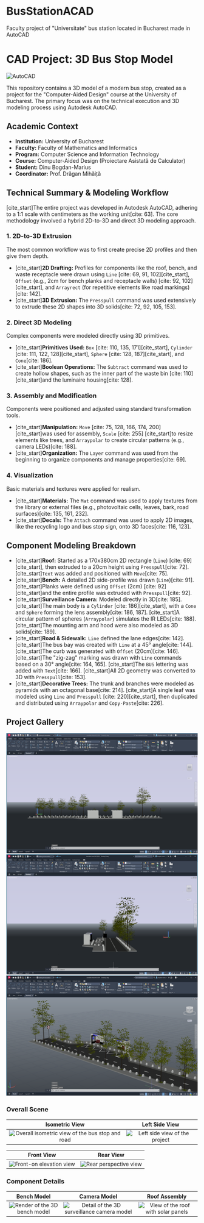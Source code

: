 # BusStationACAD
Faculty project of "Universitate" bus station located in Bucharest made in AutoCAD

# CAD Project: 3D Bus Stop Model

![AutoCAD](https://img.shields.io/badge/Software-AutoCAD-blue.svg)

This repository contains a 3D model of a modern bus stop, created as a project for the "Computer-Aided Design" course at the University of Bucharest. The primary focus was on the technical execution and 3D modeling process using Autodesk AutoCAD.

## Academic Context

* **Institution:** University of Bucharest
* **Faculty:** Faculty of Mathematics and Informatics
* **Program:** Computer Science and Information Technology
* **Course:** Computer-Aided Design (Proiectare Asistată de Calculator)
* **Student:** Dinu Bogdan-Marius
* **Coordinator:** Prof. Drăgan Mihăiță

## Technical Summary & Modeling Workflow

[cite_start]The entire project was developed in Autodesk AutoCAD, adhering to a 1:1 scale with centimeters as the working unit[cite: 63]. The core methodology involved a hybrid 2D-to-3D and direct 3D modeling approach.

### 1. 2D-to-3D Extrusion
The most common workflow was to first create precise 2D profiles and then give them depth.
* [cite_start]**2D Drafting:** Profiles for components like the roof, bench, and waste receptacle were drawn using `Line` [cite: 69, 91, 102][cite_start], `Offset` (e.g., 2cm for bench planks and receptacle walls) [cite: 92, 102][cite_start], and `Arrayrect` (for repetitive elements like road markings)[cite: 142].
* [cite_start]**3D Extrusion:** The `Presspull` command was used extensively to extrude these 2D shapes into 3D solids[cite: 72, 92, 105, 153].

### 2. Direct 3D Modeling
Complex components were modeled directly using 3D primitives.
* [cite_start]**Primitives Used:** `Box` [cite: 110, 135, 171][cite_start], `Cylinder` [cite: 111, 122, 128][cite_start], `Sphere` [cite: 128, 187][cite_start], and `Cone`[cite: 186].
* [cite_start]**Boolean Operations:** The `Subtract` command was used to create hollow shapes, such as the inner part of the waste bin [cite: 110] [cite_start]and the luminaire housing[cite: 128].

### 3. Assembly and Modification
Components were positioned and adjusted using standard transformation tools.
* [cite_start]**Manipulation:** `Move` [cite: 75, 128, 166, 174, 200] [cite_start]was used for assembly, `Scale` [cite: 255] [cite_start]to resize elements like trees, and `Arraypolar` to create circular patterns (e.g., camera LEDs)[cite: 188].
* [cite_start]**Organization:** The `Layer` command was used from the beginning to organize components and manage properties[cite: 69].

### 4. Visualization
Basic materials and textures were applied for realism.
* [cite_start]**Materials:** The `Mat` command was used to apply textures from the library or external files (e.g., photovoltaic cells, leaves, bark, road surfaces)[cite: 135, 161, 232].
* [cite_start]**Decals:** The `Attach` command was used to apply 2D images, like the recycling logo and bus stop sign, onto 3D faces[cite: 116, 123].

## Component Modeling Breakdown

* [cite_start]**Roof:** Started as a 170x380cm 2D rectangle (`Line`) [cite: 69][cite_start], then extruded to a 20cm height using `Presspull`[cite: 72]. [cite_start]`Text` was added and positioned with `Move`[cite: 75].
* [cite_start]**Bench:** A detailed 2D side-profile was drawn (`Line`)[cite: 91]. [cite_start]Planks were defined using `Offset` (2cm) [cite: 92] [cite_start]and the entire profile was extruded with `Presspull`[cite: 92].
* [cite_start]**Surveillance Camera:** Modeled directly in 3D[cite: 185]. [cite_start]The main body is a `Cylinder` [cite: 186][cite_start], with a `Cone` and `Sphere` forming the lens assembly[cite: 186, 187]. [cite_start]A circular pattern of spheres (`Arraypolar`) simulates the IR LEDs[cite: 188]. [cite_start]The mounting arm and hood were also modeled as 3D solids[cite: 189].
* [cite_start]**Road & Sidewalk:** `Line` defined the lane edges[cite: 142]. [cite_start]The bus bay was created with `Line` at a 45° angle[cite: 144]. [cite_start]The curb was generated with `Offset` (20cm)[cite: 146]. [cite_start]The "zig-zag" marking was drawn with `Line` commands based on a 30° angle[cite: 164, 165]. [cite_start]The `BUS` lettering was added with `Text`[cite: 166]. [cite_start]All 2D geometry was converted to 3D with `Presspull`[cite: 153].
* [cite_start]**Decorative Trees:** The trunk and branches were modeled as pyramids with an octagonal base[cite: 214]. [cite_start]A single leaf was modeled using `Line` and `Presspull` [cite: 220][cite_start], then duplicated and distributed using `Arraypolar` and `Copy-Paste`[cite: 226].

## Project Gallery

![image alt](https://github.com/dbogdanm/BusStationACAD/blob/main/statie1.png?raw=true)
![image alt](https://github.com/dbogdanm/BusStationACAD/blob/main/statie2.png?raw=true)
![image alt](https://github.com/dbogdanm/BusStationACAD/blob/main/statie3.png?raw=true)

### Overall Scene
| Isometric View | Left Side View |
| :---: | :---: |
| ![Overall isometric view of the bus stop and road](path/to/figure-45.png) | ![Left side view of the project](path/to/figure-47.png) |

| Front View | Rear View |
| :---: | :---: |
| ![Front-on elevation view](path/to/figure-46.png) | ![Rear perspective view](path/to/figure-48.png) |

### Component Details
| Bench Model | Camera Model | Roof Assembly |
| :---: | :---: | :---: |
| ![Render of the 3D bench model](path/to/figure-9.png) | ![Detail of the 3D surveillance camera model](path/to/figure-32.png) | ![View of the roof with solar panels](path/to/figure-28.png) |

